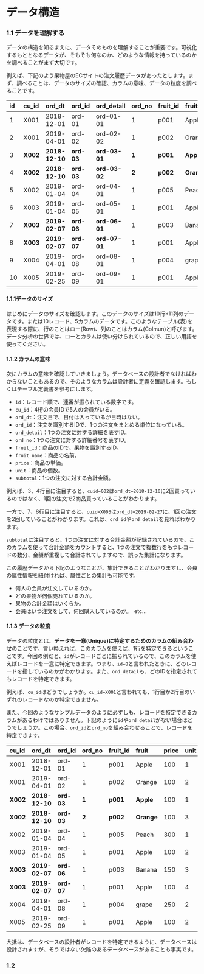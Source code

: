 # データ構造

### 1.1 データを理解する

データの構造を知るまえに、データそのものを理解することが重要です。可視化するもととなるデータが、そもそも何なのか、どのような情報を持っているのかを調べることがまず大切です。

例えば、下記のよう果物屋のECサイトの注文履歴データがあったとします。まず、調べることは、データのサイズの確認、カラムの意味、データの粒度を調べることです。

| id | cu\_id | ord\_dt | ord\_id | ord\_detail | ord\_no | fruit\_id | fruit | price | unit | subtotal |
| :--- | :--- | :--- | :--- | :--- | :--- | :--- | :--- | :--- | :--- | :--- |
| 1 | X001 | 2018-12-01 | ord-01 | ord-01-01 | 1 | p001 | Apple | 100 | 1 | 100 |
| 2 | X001 | 2019-04-01 | ord-02 | ord-02-02 | 1 | p002 | Orange | 100 | 2 | 200 |
| 3 | **X002** | **2018-12-10** | **ord-03** | **ord-03-01** | **1** | **p001** | **Apple** | 100 | 1 | 400 |
| 4 | **X002** | **2018-12-10** | **ord-03** | **ord-03-02** | **2** | **p002** | **Orange** | 100 | 3 | 400 |
| 5 | X002 | 2019-01-04 | ord-04 | ord-04-01 | 1 | p005 | Peach | 300 | 1 | 300 |
| 6 | X003 | 2019-01-04 | ord-05 | ord-05-01 | 1 | p001 | Apple | 100 | 2 | 200 |
| 7 | **X003** | **2019-02-07** | **ord-06** | **ord-06-01** | 1 | p003 | Banana | 150 | 3 | 850 |
| 8 | **X003** | **2019-02-07** | **ord-07** | **ord-07-01** | 1 | p001 | Apple | 100 | 4 | 850 |
| 9 | X004 | 2019-04-01 | ord-08 | ord-08-01 | 1 | p004 | grape | 250 | 2 | 500 |
| 10 | X005 | 2019-02-25 | ord-09 | ord-09-01 | 1 | p001 | Apple | 100 | 2 | 200 |

#### 1.1.1データのサイズ

はじめにデータのサイズを確認します。このデータのサイズは10行×11列のデータです。または10レコード、5カラムのデータです。このようなテーブル\(表\)を表現する際に、行のことはロー\(Row\)、列のことはカラム\(Colmun\)と呼びます。データ分析の世界では、ローとカラムは使い分けられているので、正しい用語を使ってください。

#### 1.1.2 カラムの意味

次にカラムの意味を確認していきましょう。データベースの設計者でなければわからないこともあるので、そのようなカラムは設計者に定義を確認します。もしくはテーブル定義書を参考にします。

* `id`：レコード順で、連番が振られている数字です。
* `cu_id`：4桁の会員IDで5人の会員がいる。
* `ord_dt`：注文日で、日付は入っているが日時はない。
* `ord_id`：注文を識別するIDで、1つの注文をまとめる単位になっている。
* `ord_detail`：1つの注文に対する詳細を表すID。
* `ord_no`：1つの注文に対する詳細番号を表すID。
* `fruit_id`：商品のIDで、果物を識別するID。
* `fruit_name`：商品の名前。
* `price`：商品の単価。
* `unit`：商品の個数。
* `subtotal`：1つの注文に対する合計金額。

例えば、3、4行目に注目すると、`cuid=002`は`ord_dt=2018-12-10`に2回買っているのではなく、1回の注文で2商品買っていることがわかります。

一方で、7、8行目に注目すると、`cuid=X003`は`ord_dt=2019-02-27`に、1回の注文を2回していることがわかります。これは、`ord_id`や`ord_detail`を見ればわかります。

`subtotal`に注目すると、1つの注文に対する合計金額が記録されているので、このカラムを使って合計金額をカウントすると、1つの注文で複数行をもつレコードの数分、金額が重複して合計されてしますので、誤った集計になります。

この履歴データから下記のようなことが、集計できることがわかりますし、会員の属性情報を紐付ければ、属性ごとの集計も可能です。

* 何人の会員が注文しているのか。
* どの果物が何個売れているのか。
* 果物の合計金額はいくらか。
* 会員はいつ注文をして、何回購入しているのか。　etc...

#### 1.1.3 データの粒度

データの粒度とは、**データを一意\(Unique\)に特定するためのカラムの組み合わせ**のことです。言い換えれば、このカラムを使えば、1行を特定できるということです。今回の例だと、`id`がレコードごとに振られているので、このカラムを使えばレコードを一意に特定できます。つまり、`id=8`と言われたときに、どのレコードを指しているのかがわかります。また、`ord_detail`も、どのIDを指定されてもレコードを特定できます。

例えば、`cu_id`はどうでしょうか。`cu_id=X001`と言われても、1行目か2行目のいずれのレコードなのか特定できません。

また、今回のようなサンプルデータのように必ずしも、レコードを特定できるカラムがあるわけではありません。下記のように`id`や`ord_detail`がない場合はどうでしょうか。この場合、`ord_id`と`ord_no`を組み合わせることで、レコードを特定できます。

| cu\_id | ord\_dt | ord\_id | ord\_no | fruit\_id | fruit | price | unit | subtotal |
| :--- | :--- | :--- | :--- | :--- | :--- | :--- | :--- | :--- |
| X001 | 2018-12-01 | ord-01 | 1 | p001 | Apple | 100 | 1 | 100 |
| X001 | 2019-04-01 | ord-02 | 1 | p002 | Orange | 100 | 2 | 200 |
| **X002** | **2018-12-10** | **ord-03** | **1** | **p001** | **Apple** | 100 | 1 | 400 |
| **X002** | **2018-12-10** | **ord-03** | **2** | **p002** | **Orange** | 100 | 3 | 400 |
| X002 | 2019-01-04 | ord-04 | 1 | p005 | Peach | 300 | 1 | 300 |
| X003 | 2019-01-04 | ord-05 | 1 | p001 | Apple | 100 | 2 | 200 |
| **X003** | **2019-02-07** | **ord-06** | 1 | p003 | Banana | 150 | 3 | 850 |
| **X003** | **2019-02-07** | **ord-07** | 1 | p001 | Apple | 100 | 4 | 850 |
| X004 | 2019-04-01 | ord-08 | 1 | p004 | grape | 250 | 2 | 500 |
| X005 | 2019-02-25 | ord-09 | 1 | p001 | Apple | 100 | 2 | 200 |

大抵は、データベースの設計者がレコードを特定できるように、データベースは設計されますが、そうではない欠陥のあるデータベースがあることも事実です。

### 1.2 

